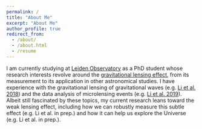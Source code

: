 ```yaml
---
permalink: /
title: "About Me"
excerpt: "About Me"
author_profile: true
redirect_from: 
  - /about/
  - /about.html
  - /resume
---
```


I am currently studying at [Leiden Observatory](https://www.universiteitleiden.nl/en/science/astronomy) as a PhD student whose research interests revolve around the [gravitational lensing effect](https://en.wikipedia.org/wiki/Gravitational_lens), from its measurement to its application in other astronomical studies. I have experience with the gravitational lensing of gravitational waves (e.g. [Li et al. 2018](https://ui.adsabs.harvard.edu/abs/2018MNRAS.476.2220L/abstract)) and the data analysis of microlensing events (e.g. [Li et al. 2019](https://ui.adsabs.harvard.edu/abs/2019MNRAS.488.3308L/abstract)). Albeit still fascinated by these topics, my current research leans toward the weak lensing effect, including how we can robustly measure this subtle effect (e.g. Li et al. in prep.) and how it can help us explore the Universe (e.g. Li et al. in prep.).
